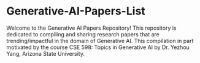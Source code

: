 # Generative-AI-Papers-List
Welcome to the Generative AI Papers Repository! This repository is dedicated to compiling and sharing research papers that are trending/impactful in the domain of Generative AI. This compilation in part motivated by the course CSE 598: Topics in Generative AI by Dr. Yezhou Yang, Arizona State University.
